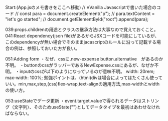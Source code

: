 Start:(App.jsのメモ書きをここへ移動)
// ※Vanilla Javascriptで書いた場合のコード
// const para = document.createElement("p");
// para.textContent = "let's go started";
// document.getElementById("root").append(para);


039:props.childrenの用途とクラスの継承方法は大事なので覚えておくこと。
041:React dependency(json file)があるからJSXコードを可能にしているが、このdependencyが無い場合でそのままjacascriptのルールに沿って記載する場合の例は、参照しておいた方が良い。

051:Adding form
    ・なぜ、cssに.new-expense button.alternative　があるのか不明。
    ・buttonのcssがラッパーであるNewExpense.cssにあるが、なぜか不明。
    ・inputのcssが以下のようになっているのが意味不明。
        width: 20rem;
        max-width: 100%;
    勉強ポイントは、(html)divは場合によってはたくさん使っていい。min,max,step,(css)flex-wrap,text-alignの適用方法,max-widthとwidthの使い方。

053:useStateでデータ更新
    ・event.target.valueで得られるデータはストリング（文字列）、そのためuseState("")としてデータタイプを最初はあわせなければならない。